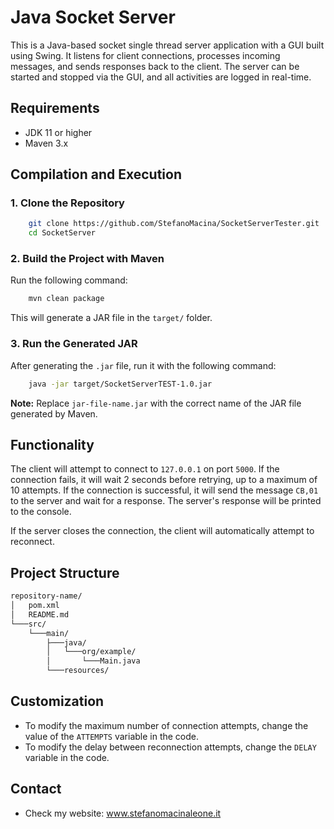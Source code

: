 # Java Socket Server

This is a Java-based socket single thread server application with a GUI built using Swing. It listens for client connections, processes incoming messages, and sends responses back to the client. The server can be started and stopped via the GUI, and all activities are logged in real-time.

## Requirements

- JDK 11 or higher
- Maven 3.x

## Compilation and Execution

### 1. Clone the Repository

```sh
    git clone https://github.com/StefanoMacina/SocketServerTester.git
    cd SocketServer
```

### 2. Build the Project with Maven

Run the following command:

```sh
    mvn clean package
```

This will generate a JAR file in the `target/` folder.

### 3. Run the Generated JAR

After generating the `.jar` file, run it with the following command:

```sh
    java -jar target/SocketServerTEST-1.0.jar
```

**Note:** Replace `jar-file-name.jar` with the correct name of the JAR file generated by Maven.

## Functionality

The client will attempt to connect to `127.0.0.1` on port `5000`. If the connection fails, it will wait 2 seconds before retrying, up to a maximum of 10 attempts. If the connection is successful, it will send the message `CB,01` to the server and wait for a response. The server's response will be printed to the console.

If the server closes the connection, the client will automatically attempt to reconnect.

## Project Structure

```sh
repository-name/
│   pom.xml
│   README.md
└───src/
    └───main/
        ├───java/
        │   └───org/example/
        │       └───Main.java
        └───resources/
```

## Customization

- To modify the maximum number of connection attempts, change the value of the `ATTEMPTS` variable in the code.
- To modify the delay between reconnection attempts, change the `DELAY` variable in the code.

## Contact

- Check my website: www.stefanomacinaleone.it




